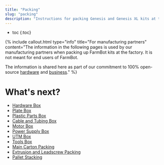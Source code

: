 ```yaml
---
title: "Packing"
slug: "packing"
description: "Instructions for packing Genesis and Genesis XL kits at the factory :building_construction: :package:"
---
```


* toc
{:toc}


{%
include callout.html
type="info"
title="For manufacturing partners"
content="The information in the following pages is used by our manufacturing partners when packing up FarmBot kits at the factory. It is not meant for end users of FarmBot.

The information is shared here as part of our commitment to 100% open-source [hardware](https://meta.farm.bot/docs/intro#openly-share-our-products) and [business](https://meta.farm.bot/docs/intro#openly-share-our-business)."
%}

# What's next?

 * [Hardware Box](packing/hardware-box.md)
 * [Plate Box](packing/plate-box.md)
 * [Plastic Parts Box](packing/plastic-parts-box.md)
 * [Cable and Tubing Box](packing/cable-and-tubing-box.md)
 * [Motor Box](packing/motor-box.md)
 * [Power Supply Box](packing/power-supply-box.md)
 * [UTM Box](packing/utm-box.md)
 * [Tools Box](packing/tools-box.md)
 * [Main Carton Packing](packing/main-carton-packing.md)
 * [Extrusion and Leadscrew Packing](packing/extrusion-and-leadscrew-packing.md)
 * [Pallet Stacking](packing/pallet-stacking.md)
